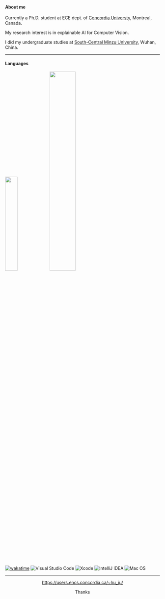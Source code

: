
#### About me

Currently a Ph.D. student at ECE dept. of [Concordia Universty](https://www.concordia.ca/), Montreal, Canada.

My research interest is in explainable AI for Computer Vision.

I did my undergraduate studies at [South-Central Minzu University](https://www.scuec.edu.cn/), Wuhan, China.

----

#### Languages

<p align="left">
  <img width="28%" src="https://github-readme-stats.vercel.app/api/top-langs/?username=youyinnn&hide=HTML&langs_count=8&layout=compact&theme=rose_pine&cache_seconds=14400&hide_border=true">
  <img width="40.7%" src="https://github-readme-stats.vercel.app/api/wakatime?username=youyinnn&theme=rose_pine&langs_count=10&hide=other&layout=compact&custom_title=Wakatime%20:%2009/12/2021&cache_seconds=14400&hide_border=true">
</p>

<!-- ![Java](https://img.shields.io/badge/-java-black?style=flat-square&logo=java)
![JavaScript](https://img.shields.io/badge/-JavaScript-black?style=flat-square&logo=javascript)
![Nodejs](https://img.shields.io/badge/-Nodejs-black?style=flat-square&logo=Node.js)
![Python](https://img.shields.io/badge/-Python-black?style=flat-square&logo=Python)
![Latex](https://img.shields.io/badge/-Latex-black?style=flat-square&logo=overleaf)

![HTML5](https://img.shields.io/badge/-HTML5-black?style=flat-square&logo=html5&logoColor=white)
![CSS3](https://img.shields.io/badge/-CSS3-black?style=flat-square&logo=css3)
![Bootstrap](https://img.shields.io/badge/-Bootstrap-563D7C?style=flat-square&logo=bootstrap) -->


<!--START_SECTION:waka-->

<!--END_SECTION:waka-->

[![wakatime](https://wakatime.com/badge/user/71877d58-88ba-4a68-934f-ddcc654b5da0.svg)](https://wakatime.com/@71877d58-88ba-4a68-934f-ddcc654b5da0)
![Visual Studio Code](https://img.shields.io/badge/Visual%20Studio%20Code-0078d7.svg?style=flat-square&logo=visual-studio-code&logoColor=white)
![Xcode](https://img.shields.io/badge/Xcode-007ACC?style=flat-square&logo=Xcode&logoColor=white)
![IntelliJ IDEA](https://img.shields.io/badge/IntelliJIDEA-000000.svg?style=flat-square&logo=intellij-idea&logoColor=white)
![Mac OS](https://img.shields.io/badge/mac%20os-000000?style=flat-square&logo=macos&logoColor=F0F0F0)


----

<!-- https://github.com/anuraghazra/github-readme-stats/issues/2149 -->
<!-- <p align="left">
  <img width="38%" src="https://github-readme-stats.vercel.app/api?username=youyinnn&include_all_commits=true&count_private=true&show_icons=true&theme=rose_pine&cache_seconds=14400&hide_border=true" />
  <img width="40.3%" src="https://github-readme-streak-stats.herokuapp.com/?user=youyinnn&theme=rose-pine&hide_border=true" />
</p>
-->
<!-- <p align="left"><img src="https://github-readme-stats.vercel.app/api?username=youyinnn&show_icons=true&theme=panda"></p> -->

<p align="center"> <a href="https://users.encs.concordia.ca/~hu_ju/">https://users.encs.concordia.ca/~hu_ju/</a></p>
<p align="center">Thanks</p>
 
